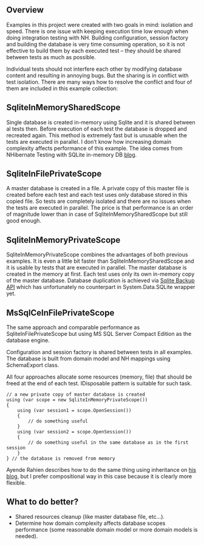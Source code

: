 ## Overview

Examples in this project were created with two goals in mind: isolation and speed.
There is one issue with keeping execution time low enough when doing integration testing with NH. Building configuration, session factory and building the database is very time consuming operation, so it is not effective to build them by each executed test – they should be shared between tests as much as possible.

Individual tests should not interfere each other by modifying database content and resulting in annoying bugs. But the sharing is in conflict with test isolation. There are many ways how to resolve the conflict and four of them are included in this example collection:

## SqliteInMemorySharedScope

Single database is created in-memory using Sqlite and it is shared between al tests then. Before execution of each test the database is dropped and recreated again. This method is extremely fast but is unusable when the tests are executed in parallel. I don’t know how increasing domain complexity affects performance of this example. The idea comes from NHibernate Testing with SQLite in-memory DB [blog](http://jasondentler.com/blog/2009/09/nhibernate-testing-with-sqlite-in-memory-db/).

## SqliteInFilePrivateScope

A master database is created in a file. A private copy of this master file is created before each test and each test uses only database stored in this copied file. So tests are completely isolated and there are no issues when the tests are executed in parallel. The price is that performance is an order of magnitude lower than in case of SqliteInMemorySharedScope but still good enough.

## SqliteInMemoryPrivateScope

SqliteInMemoryPrivateScope combines the advantages of both previous examples. It is even a little bit faster than SqliteInMemorySharedScope and it is usable by tests that are executed in parallel. The master database is created in the memory at first. Each test uses only its own in-memory copy of the master database. Database duplication is achieved via [Sqlite Backup API](http://www.sqlite.org/backup.html) which has unfortunately no counterpart in System.Data.SQLite wrapper yet.

## MsSqlCeInFilePrivateScope

The same approach and comparable performance as SqliteInFilePrivateScope but using MS SQL Server Compact Edition as the database engine.

Configuration and session factory is shared between tests in all examples. The database is built from domain model and NH mappings using SchemaExport class.

All four approaches allocate some resources (memory, file) that should be freed at the end of each test. IDisposable pattern is suitable for such task.

```CSharp
// a new private copy of master database is created
using (var scope = new SqliteInMemoryPrivateScope()) 
{
    using (var session1 = scope.OpenSession())
    {
        // do something useful
    }
    using (var session2 = scope.OpenSession())
    {
        // do something useful in the same database as in the first session
    }
} // the database is removed from memory
```

Ayende Rahien describes how to do the same thing using inheritance on [his blog](https://ayende.com/blog/1772/unit-testing-with-nhibernate-active-record), but I prefer compositional way in this case because it is clearly more flexible.

## What to do better?

- Shared resources cleanup (like master database file, etc...).
- Determine how domain complexity affects database scopes performance (some reasonable domain model or more domain models is needed).
